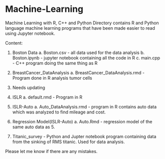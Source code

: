 # Machine-Learning

Machine Learning with R, C++ and Python
Directory contains R and Python language machine learning programs that have been made easier to read using Jupyter notebook. 

Content: 
1. Boston Data
    a. Boston.csv -                             all data used for the data analysis 
    b. Boston.ipynb -                           jupyter notebook containing all the code in R
    c. main.cpp - C++                           program doing the same thing as R
    
2. BreastCancer_DataAnalysis 
    a. BreastCancer_DataAnalysis.rmd -          Program done in R analysis tumor cells
    
3. Needs updating

4. ISLR 
    a. default.rmd -                            Program in R
    
5. ISLR-Auto
    a. Auto_DataAnalysis.rmd -                  program in R contains auto data which was analyzed to find mileage and cost.
    
6. Regression Model(ISLR-Auto)
    a. Auto.Rmd -                               regression model of the same auto data as 5. 

7. Titanic_survey -                             Python and Jupter notebook program containing data from the sinking of RMS titanic. Used for data analysis. 

Please let me know if there are any mistakes. 
